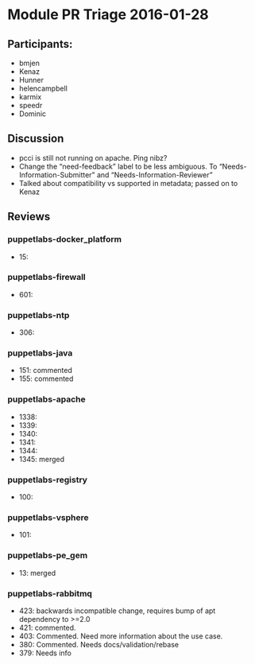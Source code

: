 ﻿# Module PR Triage 2016-01-28
## Participants:
* bmjen
* Kenaz
* Hunner
* helencampbell
* karmix
* speedr
* Dominic

## Discussion
* pcci is still not running on apache. Ping nibz?
* Change the “need-feedback” label to be less ambiguous. To “Needs-Information-Submitter” and “Needs-Information-Reviewer”
* Talked about compatibility vs supported in metadata; passed on to Kenaz

## Reviews
### puppetlabs-docker_platform
* 15:

### puppetlabs-firewall
* 601:

### puppetlabs-ntp
* 306:

### puppetlabs-java
* 151: commented
* 155: commented

### puppetlabs-apache
* 1338:
* 1339:
* 1340:
* 1341:
* 1344:
* 1345: merged

### puppetlabs-registry
* 100:

### puppetlabs-vsphere
* 101:
### puppetlabs-pe_gem
* 13: merged

### puppetlabs-rabbitmq
* 423: backwards incompatible change, requires bump of apt dependency to >=2.0
* 421: commented. 
* 403: Commented. Need more information about the use case.
* 380: Commented. Needs docs/validation/rebase
* 379: Needs info
